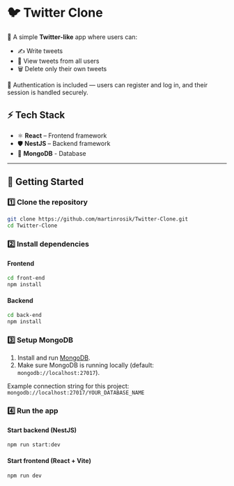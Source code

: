 # 🐦 Twitter Clone

🚀 A simple **Twitter-like** app where users can:
* ✍️ Write tweets
* 📜 View tweets from all users
* 🗑️ Delete only their own tweets

🔐 Authentication is included — users can register and log in, and their session is handled securely.

## ⚡ Tech Stack

* ⚛️ **React** – Frontend framework
* 🛡️ **NestJS** – Backend framework
* 🍃 **MongoDB** - Database

---

## 🚀 Getting Started

### 1️⃣ Clone the repository

```bash
git clone https://github.com/martinrosik/Twitter-Clone.git
cd Twitter-Clone
```

### 2️⃣ Install dependencies

#### Frontend

```bash
cd front-end
npm install
```

#### Backend

```bash
cd back-end
npm install
```

### 3️⃣ Setup MongoDB

1. Install and run [MongoDB](https://www.mongodb.com/try/download/community).
2. Make sure MongoDB is running locally (default: `mongodb://localhost:27017`).

Example connection string for this project:  
`mongodb://localhost:27017/YOUR_DATABASE_NAME`

### 4️⃣ Run the app

#### Start backend (NestJS)

```bash
npm run start:dev
```

#### Start frontend (React + Vite)

```bash
npm run dev
```
